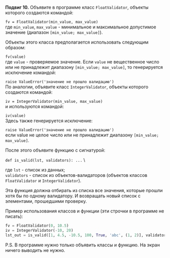 **Подвиг 10.** Объявите в программе класс `FloatValidator`, объекты которого создаются командой:

`fv = FloatValidator(min_value, max_value)` \
где `min_value`, `max_value` - минимальное и максимальное допустимое значение (диапазон `[min_value; max_value]`).

Объекты этого класса предполагается использовать следующим образом:

`fv(value)` \
где `value` - проверяемое значение. Если `value` не вещественное число или не принадлежит диапазону
`[min_value; max_value]`, то генерируется исключение командой:

`raise ValueError('значение не прошло валидацию')` \
По аналогии, объявите класс `IntegerValidator`, объекты которого создаются командой:

`iv = IntegerValidator(min_value, max_value)` \
и используются командой:

`iv(value)` \
Здесь также генерируется исключение:

`raise ValueError('значение не прошло валидацию')` \
если value не целое число или не принадлежит диапазону `[min_value; max_value]`.

После этого объявите функцию с сигнатурой:

`def is_valid(lst, validators): ...` \

где `lst` - список из данных; \
`validators` - список из объектов-валидаторов (объектов классов `FloatValidator` и `IntegerValidator`).

Эта функция должна отбирать из списка все значения, которые прошли хотя бы по одному валидатору.
И возвращать новый список с элементами, прошедшими проверку.

Пример использования классов и функции (эти строчки в программе не писать):

```python
fv = FloatValidator(0, 10.5)
iv = IntegerValidator(-10, 20)
lst_out = is_valid([1, 4.5, -10.5, 100, True, 'abc', (1, 2)], validators=[fv, iv])   # [1, 4.5]
```

P.S. В программе нужно только объявить классы и функцию. На экран ничего выводить не нужно.